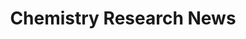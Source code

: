 ---
# Page title
title: Chemistry Research News
# Page type - we want a landing page (such as a homepage)
type: landing

# Your landing page sections - add as many different content blocks as you like
sections:
  - block: collection
    content:
      title: Newest Insights in Organic Chemistry, Medicinal Chemistry and Research Topics
      text: "Find out what I find interesting presented in small snippets."
      page_type: post
      filters:
        tag: research
        exclude_featured: false
    design:
      # Choose a layout view
      view: article-grid
---